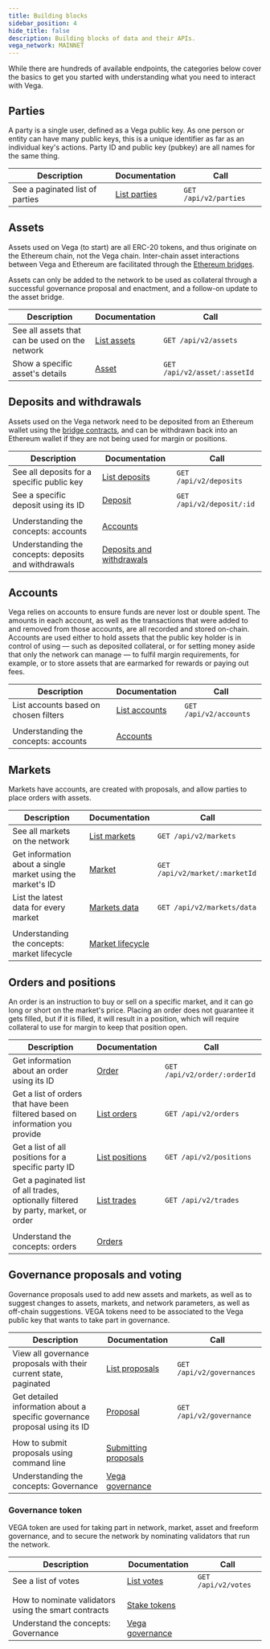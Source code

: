```yaml
---
title: Building blocks
sidebar_position: 4
hide_title: false
description: Building blocks of data and their APIs.
vega_network: MAINNET
---
```


While there are hundreds of available endpoints, the categories below cover the basics to get you started with understanding what you need to interact with Vega. 

## Parties
A party is a single user, defined as a Vega public key. As one person or entity can have many public keys, this is a unique identifier as far as an individual key's actions.  Party ID and public key (pubkey) are all names for the same thing.

| Description | Documentation | Call |
| ----------- | ----------- | ----------- |
| See a paginated list of parties | [List parties](../api/rest/data-v2/trading-data-service-list-parties.api.mdx) |  `GET /api/v2/parties` |

## Assets
Assets used on Vega (to start) are all ERC-20 tokens, and thus originate on the Ethereum chain, not the Vega chain. Inter-chain asset interactions between Vega and Ethereum are facilitated through the [Ethereum bridges](#ethereum-bridges). 

Assets can only be added to the network to be used as collateral through a successful governance proposal and enactment, and a follow-on update to the asset bridge.

| Description | Documentation | Call |
| ----------- | ----------- | ----------- |
| See all assets that can be used on the network | [List assets](../api/rest/data-v2/trading-data-service-list-assets.api.mdx)| `GET /api/v2/assets`
| Show a specific asset's details | [Asset](../api/rest/data-v2/trading-data-service-get-asset.api.mdx) | `GET /api/v2/asset/:assetId` |

## Deposits and withdrawals
Assets used on the Vega network need to be deposited from an Ethereum wallet using the [bridge contracts](#ethereum-bridges), and can be withdrawn back into an Ethereum wallet if they are not being used for margin or positions.

| Description | Documentation | Call |
| ----------- | ----------- | ----------- |
| See all deposits for a specific public key | [List deposits](../api/rest/data-v2/trading-data-service-list-deposits.api.mdx) | `GET /api/v2/deposits`
|See a specific deposit using its ID |[Deposit](../api/rest/data-v2/trading-data-service-get-deposit.api.mdx)| `GET /api/v2/deposit/:id`
|||
| Understanding the concepts: accounts | [Accounts](../concepts/assets/accounts.md) | 
| Understanding the concepts: deposits and withdrawals | [Deposits and withdrawals](../concepts/assets/deposits-withdrawals.md) |

## Accounts
Vega relies on accounts to ensure funds are never lost or double spent. The amounts in each account, as well as the transactions that were added to and removed from those accounts, are all recorded and stored on-chain. Accounts are used either to hold assets that the public key holder is in control of using — such as deposited collateral, or for setting money aside that only the network can manage — to fulfil margin requirements, for example, or to store assets that are earmarked for rewards or paying out fees.

| Description | Documentation | Call |
| ----------- | ----------- | ----------- |
| List accounts based on chosen filters | [List accounts](../api/rest/data-v2/trading-data-service-list-accounts.api.mdx) | `GET /api/v2/accounts`
|||
| Understanding the concepts: accounts | [Accounts](../concepts/assets/accounts.md) | 

## Markets
Markets have accounts, are created with proposals, and allow parties to place orders with assets.

| Description | Documentation | Call |
| ----------- | ----------- | ----------- |
| See all markets on the network | [List markets](../api/rest/data-v2/trading-data-service-list-markets.api.mdx) | `GET /api/v2/markets`
| Get information about a single market using the market's ID |[Market](../api/rest/data-v2/trading-data-service-get-market.api.mdx) |  `GET /api/v2/market/:marketId`
| List the latest data for every market | [Markets data](../api/rest/data-v2/trading-data-service-list-latest-market-data.api.mdx) | `GET /api/v2/markets/data`
|||
| Understanding the concepts: market lifecycle | [Market lifecycle](../concepts/trading-on-vega/market-lifecycle.md) | 

## Orders and positions
An order is an instruction to buy or sell on a specific market, and it can go long or short on the market's price. Placing an order does not guarantee it gets filled, but if it is filled, it will result in a position, which will require collateral to use for margin to keep that position open.

| Description | Documentation | Call |
| ----------- | ----------- | ----------- |
| Get information about an order using its ID | [Order](../api/rest/data-v2/trading-data-service-get-order.api.mdx) | `GET /api/v2/order/:orderId` |
| Get a list of orders that have been filtered based on information you provide |[List orders](../api/rest/data-v2/trading-data-service-list-orders.api.mdx) | `GET /api/v2/orders`
| Get a list of all positions for a specific party ID | [List positions](../api/rest/data-v2/trading-data-service-list-all-positions.api.mdx) | `GET /api/v2/positions` 
| Get a paginated list of all trades, optionally filtered by party, market, or order | [List trades](/api/rest/data-v2/trading-data-service-list-trades.api.mdx) | `GET /api/v2/trades`
|||
| Understand the concepts: orders | [Orders](../concepts/trading-on-vega/orders.md) |

## Governance proposals and voting
Governance proposals used to add new assets and markets, as well as to suggest changes to assets, markets, and network parameters, as well as off-chain suggestions. VEGA tokens need to be associated to the Vega public key that wants to take part in governance.

| Description | Documentation | Call |
| ----------- | ----------- | ----------- |
|  View all governance proposals with their current state, paginated |[List proposals](../api/rest/data-v2/trading-data-service-list-governance-data.api.mdx) | `GET /api/v2/governances`
| Get detailed information about a specific governance proposal using its ID | [Proposal](../api/rest/data-v2/trading-data-service-get-governance-data.api.mdx) | `GET /api/v2/governance`
|||
|How to submit proposals using command line | [Submitting proposals](../tutorials/proposals/index.md) | |
| Understanding the concepts: Governance | [Vega governance](../concepts/governance.md) | 

### Governance token
VEGA token are used for taking part in network, market, asset and freeform governance, and to secure the network by nominating validators that run the network.

| Description | Documentation | Call |
| ----------- | ----------- | ----------- |
| See a list of votes | [List votes](../api/rest/data-v2/trading-data-service-list-votes.api.mdx) | `GET /api/v2/votes` |
|||
| How to nominate validators using the smart contracts | [Stake tokens](../tutorials/assets-tokens/staking-tokens.md) | 
| Understand the concepts: Governance | [Vega governance](../concepts/governance.md) | 
